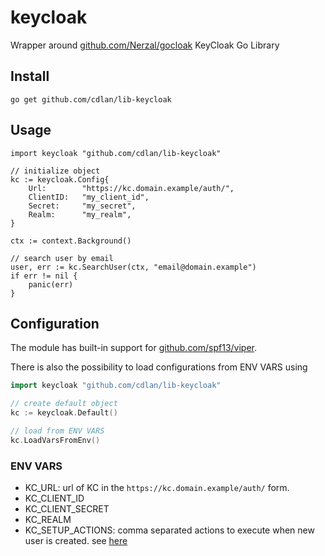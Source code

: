 # keycloak
Wrapper around [github.com/Nerzal/gocloak](https://github.com/Nerzal/gocloak/tree/main) KeyCloak Go Library

## Install
```shell
go get github.com/cdlan/lib-keycloak
```

## Usage
```golang
import keycloak "github.com/cdlan/lib-keycloak"

// initialize object
kc := keycloak.Config{
    Url:        "https://kc.domain.example/auth/",
    ClientID:   "my_client_id",
    Secret:     "my_secret",
    Realm:      "my_realm",
}

ctx := context.Background()

// search user by email
user, err := kc.SearchUser(ctx, "email@domain.example")
if err != nil {
    panic(err)
}
```

## Configuration
The module has built-in support for [github.com/spf13/viper](https://github.com/spf13/viper).

There is also the possibility to load configurations from ENV VARS using
```go
import keycloak "github.com/cdlan/lib-keycloak"

// create default object
kc := keycloak.Default()

// load from ENV VARS
kc.LoadVarsFromEnv()
```

### ENV VARS
- KC_URL: url of KC in the `https://kc.domain.example/auth/` form.
- KC_CLIENT_ID
- KC_CLIENT_SECRET
- KC_REALM
- KC_SETUP_ACTIONS: comma separated actions to execute when new user is created. see [here](https://stackoverflow.com/questions/45328003/setting-required-action-on-new-keycloak-user-account#45433846)
